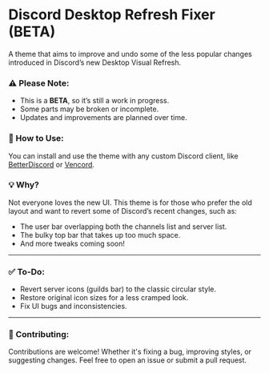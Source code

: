 # Discord Desktop Refresh Fixer (BETA)

A theme that aims to improve and undo some of the less popular changes introduced in Discord’s new Desktop Visual Refresh.

### ⚠️ Please Note:
- This is a **BETA**, so it’s still a work in progress.
- Some parts may be broken or incomplete.
- Updates and improvements are planned over time.

### 💾 How to Use:
You can install and use the theme with any custom Discord client, like [BetterDiscord](https://betterdiscord.app/) or [Vencord](https://vencord.dev/).

### 💡 Why?
Not everyone loves the new UI. This theme is for those who prefer the old layout and want to revert some of Discord’s recent changes, such as:
- The user bar overlapping both the channels list and server list.
- The bulky top bar that takes up too much space.
- And more tweaks coming soon!

---

### ✅ To-Do:
- Revert server icons (guilds bar) to the classic circular style.
- Restore original icon sizes for a less cramped look.
- Fix UI bugs and inconsistencies.

---

### 🤝 Contributing:
Contributions are welcome! Whether it's fixing a bug, improving styles, or suggesting changes.
Feel free to open an issue or submit a pull request.
